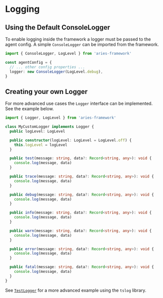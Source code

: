 # Logging

## Using the Default ConsoleLogger

To enable logging inside the framework a logger must be passed to the agent config. A simple `ConsoleLogger` can be imported from the framework.

```ts
import { ConsoleLogger, LogLevel } from 'aries-framework'

const agentConfig = {
  // ... other config properties ...
  logger: new ConsoleLogger(LogLevel.debug),
}
```

## Creating your own Logger

For more advanced use cases the `Logger` interface can be implemented. See the example below.

```ts
import { Logger, LogLevel } from 'aries-framework'

class MyCustomLogger implements Logger {
  public logLevel: LogLevel

  public constructor(logLevel: LogLevel = LogLevel.off) {
    this.logLevel = logLevel
  }

  public test(message: string, data?: Record<string, any>): void {
    console.log(message, data)
  }

  public trace(message: string, data?: Record<string, any>): void {
    console.log(message, data)
  }

  public debug(message: string, data?: Record<string, any>): void {
    console.log(message, data)
  }

  public info(message: string, data?: Record<string, any>): void {
    console.log(message, data)
  }

  public warn(message: string, data?: Record<string, any>): void {
    console.log(message, data)
  }

  public error(message: string, data?: Record<string, any>): void {
    console.log(message, data)
  }

  public fatal(message: string, data?: Record<string, any>): void {
    console.log(message, data)
  }
}
```

See [`TestLogger`](../../src/__tests__/logger.ts) for a more advanced example using the `tslog` library.
